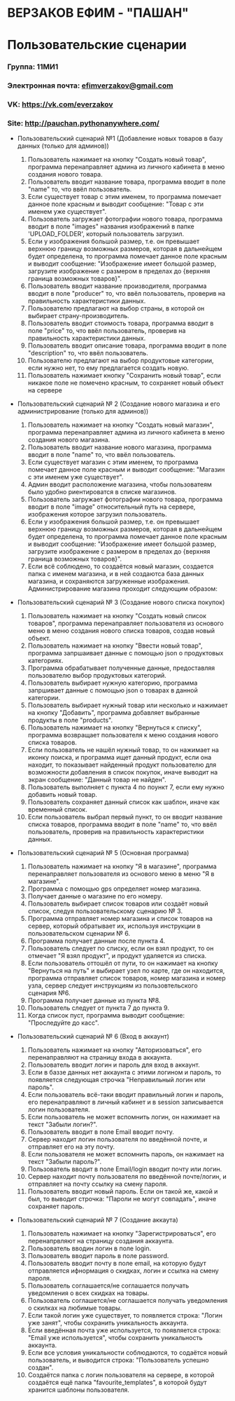 # ВЕРЗАКОВ ЕФИМ - "ПАШАН"
# Пользовательские сценарии

### Группа: 11МИ1
### Электронная почта: efimverzakov@gmail.com
### VK: https://vk.com/everzakov
### Site: http://pauchan.pythonanywhere.com/



* Пользовательский сценарий №1 (Добавление новых товаров в базу данных (только для админов))
   
   1. Пользователь нажимает на кнопку "Создать новый товар", программа перенаправляет админа из личного кабинета в меню создания нового товара.
   2. Пользователь вводит название товара, программа вводит в поле "name" то, что ввёл пользователь.
   3. Если существует товар с этим именем, то программа помечает данное поле красным и выводит сообщение: "Товар с эти именем уже существует".
   4. Пользователь загружает фотографии нового товара, программа вводит в поле "images" названия изображений в папке 'UPLOAD_FOLDER', который пользователь загрузил.
   5. Если у изображения большой размер, т.е. он превышает верхнюю границу возможных размеров, которая в дальнейщем будет определена, то программа помечает данное поле красным и выводит сообщение: "Изображение имеет большой размер, загрузите изображение с размером в пределах до {верхняя граница возможных товаров}".
   6. Пользователь вводит название производителя, программа вводит в поле "producer" то, что ввёл пользователь, проверив на правильность характеристики данных.
   7. Пользователю предлагают на выбор страны, в которой он выбирает страну-производитель.  
   8. Пользователь вводит стоимость товара, программа вводит в поле "price" то, что ввёл пользователь, проверив на правильность характеристики данных.
   9. Пользователь вводит описание товара, программа вводит в поле "description" то, что ввёл пользователь.
   10. Пользователю предлагают на выбор продуктовые категории, если нужно нет, то ему предлагается создать новую.   
   11. Пользователь нажимает кнопку "Сохранить новый товар", если никакое поле не помечено красным, то сохраняет новый объект на сервере

* Пользовательский сценарий № 2 (Создание нового магазина и его администрирование (только для админов))
   1. Пользователь нажимает на кнопку "Создать новый магазин", программа перенаправляет админа из личного кабинета в меню создания нового магазина. 
   2. Пользователь вводит название нового магазина, программа вводит в поле "name" то, что ввёл пользователь.
   3. Если существует магазин с этим именем, то программа помечает данное поле красным и выводит сообщение: "Магазин с эти именем уже существует".
   4. Админ вводит расположение магазина, чтобы пользоватеям было удобно риентироватся в списке магазинов.
   5. Пользователь загружает фотографии нового товара, программа вводит в поле "image" относительный путь на сервере, изображения которое загрузил пользователь.
   6. Если у изображения большой размер, т.е. он превышает верхнюю границу возможных размеров, которая в дальнейщем будет определена, то программа помечает данное поле красным и выводит сообщение: "Изображение имеет большой размер, загрузите изображение с размером в пределах до {верхняя граница возможных товаров}".
   7. Если всё соблюдено, то создаётся новый магазин, создается папка с именем магазина,  и в ней создаютса база данных магазина, и сохраняются загруженные изображения.
   Администрирование магазина проходит следующим образом:
   
* Пользовательский сценарий № 3 (Создание нового списка покупок)

   1. Пользователь нажимает на кнопку "Создать новый список товаров", программа перенаправляет пользователя из основого меню в меню создания нового списка товаров, создав новый объект.
   2. Пользователь нажимает на  кнопку "Ввести новый товар", программа запршаивает данные с помощью json о продуктовых категориях.
   3. Программа обрабатывает полученные данные, предоставляя пользователю выбор продуктовых категорий.
   4. Пользователь выбирает нужную категорию, программа запршивает данные с помощью json о товарах в данной категории.
   5. Пользователь выбирает нужный товар или несколько и нажимает на кнопку "Добавить", программа добавляет выбранные продукты в поле "products".
   6. Пользователь нажимает на кнопку "Вернуться к списку", программа возвращает пользователя к меню создания нового списка товаров.
   7. Если пользователь не нашёл нужный товар, то он нажимает на иконку поиска, и программа ищет данный продукт, если она находит, то показывает найденный продукт пользователю для возможности добавления в список покупок, иначе выводит на экран сообщение: "Данный товар не найден". 
   8. Пользователь выполняет с пункта 4 по поункт 7, если ему нужно добавить новый товар.
   9. Пользователь сохраняет данный список как шаблон, иначе как временный список.
   10. Если пользователь выбрал первый пункт, то он вводит название списка товаров, программа вводит в поле "name" то, что ввёл пользователь, проверив на правильность характеристики данных.
   
  
   
* Пользовательский сценарий № 5  (Основная программа) 

   1. Пользователь нажимает на кнопку "Я в магазине", программа перенаправляет пользователя из основого меню в меню "Я в магазине".
   2. Программа с помощью gps определяет номер магазина.
   3. Получает данные о магазине по его номеру.
   4. Пользователь выбирает список товаров или создаёт новый список, следуя пользовательскому сценарию № 3.
   5. Программа отправляет номер магазина и список товаров на сервер, который обратывает их, используя инструкции в пользовательском сценарии № 6.
   6. Программа получает данные после пункта 4.
   7. Пользователь следует по списку, если он взял продукт, то он отмечает "Я взял продукт", и продукт удаляется из списка.
   8. Если пользователь оттошёл от пути, то он нажимает на кнопку "Вернуться на путь" и выбирает узел по карте, где он находится, программа отправляет список товаров, номер магазина и номер узла, сервер следует инструкциям из пользовтельского сценария №6.
   9. Программа получает данные из пункта №8.
   10. Пользователь следует от пункта 7 до пункта 9.
   11. Когда список пуст, программа выводит сообщение: "Проследуйте до касс".
   
* Пользовательский сценарий № 6 (Вход в аккаунт)
   1. Пользователь нажимает на кнопку "Авторизоваться", его перенаправляют на страницу входа в аккаунта.
   2. Пользователь вводит логин и пароль для вход в аккаунт.
   3. Если в баззе данных нет аккаунта с этими логином и пароль, то появляется следующая строчка "Неправильный логин или пароль".
   4. Если пользователь всё-таки вводит правильный логин и пароль, его перенаправляют в личный кабинет и в session записывается логин пользователя.
   5. Если пользователь не может вспомнить логин, он нажимает на текст "Забыли логин?".
   6. Пользователь вводит в поле Email вводит почту.
   7. Сервер находит логин пользователя по введённой почте, и отправляет его на эту почту.
   8. Если пользователя не может вспомнить пароль, он нажимает на текст "Забыли пароль?".
   9. Пользователь вводит в поле Email/login вводит почту или логин.
   10. Сервер находит почту пользователя по введённой почте/логин, и отправляет на почту ссылку на смену пароля.
   11. Пользователь вводит новый пароль. Если он такой же, какой и был, то выводит строчка: "Пароли не могут совпадать", иначе сохраняет пароль.
   
* Пользовательский сценарий № 7 (Создание аккаута)
   1. Пользователь нажимает на кнопку "Зарегистрироваться", его перенапрвляют на страницу создания аккаунта.
   2. Пользователь вводин логин в поле login.
   3. Пользователь вводит пароль в поле password.
   4. Пользователь вводит почту в поле email, на которую будут отправляется ифнормация о скидках, логин и ссылка на смену пароля.
   5. Пользователь соглашается/не соглашается получать уведомления о всех скидках на товары.
   6. Пользователь соглашется/не соглашается получать уведомления о скилках на любимые товары.
   7. Если такой логин уже существует, то появляется строка: "Логин уже занят", чтобы сохранить уникальность аккаунта.
   8. Если введённая почта уже используется, то появляется строка: "Email уже используется", чтобы сохранить уникальность аккаунта.
   9. Если все условия уникальности соблюдаются, то содаётся новый пользователь, и выводится строка: "Пользователь успешно создан".
   10. Создаётся папка с логин пользователя на сервере, в которой создаётся ещё папка "favourite_templates", в которой будут хранится шаблоны пользователя.
